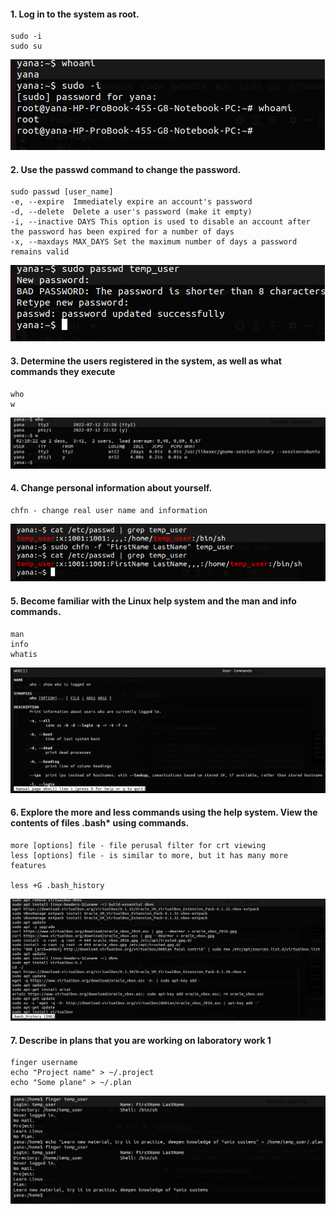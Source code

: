 #### 1. Log in to the system as root.
```angular2html
sudo -i
sudo su
```
![task1_1](images/task1_1.png)
#### 2. Use the passwd command to change the password.
```angular2html
sudo passwd [user_name]
-e, --expire  Immediately expire an account's password
-d, --delete  Delete a user's password (make it empty)
-i, --inactive DAYS This option is used to disable an account after the password has been expired for a number of days
-x, --maxdays MAX_DAYS Set the maximum number of days a password remains valid
```
![task1_2](images/task1_2.png)
#### 3. Determine the users registered in the system, as well as what commands they execute
```angular2html
who
w
```
![task1_3](images/task1_3.png)
#### 4. Change personal information about yourself.
```angular2html
chfn - change real user name and information
```
![task1_4](images/task1_4.png)
#### 5. Become familiar with the Linux help system and the man and info commands.
```angular2html
man
info
whatis
```
![task1_5](images/task1_5.png)
#### 6. Explore the more and less commands using the help system. View the contents of files .bash* using commands.
```angular2html
more [options] file - file perusal filter for crt viewing
less [options] file - is similar to more, but it has many more features

less +G .bash_history
```
![task1_6](images/task1_6.png)
#### 7. Describe in plans that you are working on laboratory work 1
```angular2html
finger username
echo "Project name" > ~/.project
echo "Some plane" > ~/.plan
```
![task1_7](images/task1_7.png)
